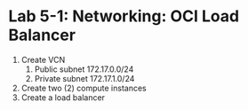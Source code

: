 # Lab 5-1: Networking: OCI Load Balancer

1. Create VCN
   1. Public subnet 172.17.0.0/24
   1. Private subnet 172.17.1.0/24
1. Create two (2) compute instances
1. Create a load balancer
